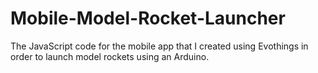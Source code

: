 # Mobile-Model-Rocket-Launcher
The JavaScript code for the mobile app that I created using Evothings in order to launch model rockets using an Arduino.
